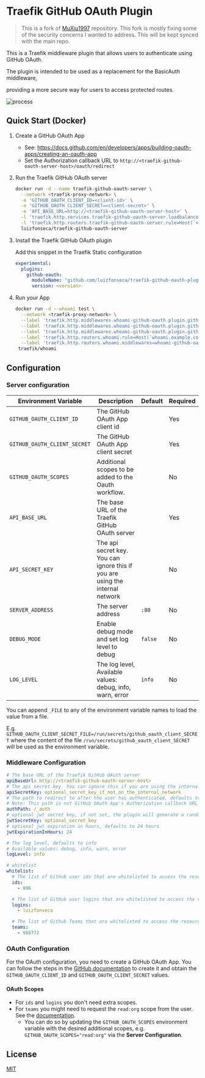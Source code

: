 # Traefik GitHub OAuth Plugin

> This is a fork of [MuXiu1997](https://github.com/MuXiu1997/traefik-github-oauth-plugin) repository. This fork is mostly fixing some of the security concerns I wanted to address. This will be kept synced with the main repo.

This is a Traefik middleware plugin that allows users to authenticate using GitHub OAuth.

The plugin is intended to be used as a replacement for the BasicAuth middleware,

providing a more secure way for users to access protected routes.

![process](https://user-images.githubusercontent.com/49554020/216764214-4097f8da-33d2-49ef-9f12-0194d671bd92.svg)

## Quick Start (Docker)

1. Create a GitHub OAuth App

   - See: https://docs.github.com/en/developers/apps/building-oauth-apps/creating-an-oauth-app
   - Set the Authorization callback URL to `http://<traefik-github-oauth-server-host>/oauth/redirect`

2. Run the Traefik GitHub OAuth server

   ```sh
   docker run -d --name traefik-github-oauth-server \
     --network <traefik-proxy-network> \
     -e 'GITHUB_OAUTH_CLIENT_ID=<client-id>' \
     -e 'GITHUB_OAUTH_CLIENT_SECRET=<client-secret>' \
     -e 'API_BASE_URL=http://<traefik-github-oauth-server-host>' \
     -l 'traefik.http.services.traefik-github-oauth-server.loadbalancer.server.port=80' \
     -l 'traefik.http.routers.traefik-github-oauth-server.rule=Host(`<traefik-github-oauth-server-host>`)' \
     luizfonseca/traefik-github-oauth-server
   ```

3. Install the Traefik GitHub OAuth plugin

    Add this snippet in the Traefik Static configuration

   ```yaml
   experimental:
     plugins:
       github-oauth:
         moduleName: "github.com/luizfonseca/traefik-github-oauth-plugin"
         version: <version>
   ```

4. Run your App

   ```sh
   docker run -d --whoami test \
     --network <traefik-proxy-network> \
     --label 'traefik.http.middlewares.whoami-github-oauth.plugin.github-oauth.apiBaseUrl=http://traefik-github-oauth-server' \
     --label 'traefik.http.middlewares.whoami-github-oauth.plugin.github-oauth.whitelist.logins[0]=luizfonseca' \
     --label 'traefik.http.middlewares.whoami-github-oauth.plugin.github-oauth.whitelist.teams[0]=827726' \
     --label 'traefik.http.routers.whoami.rule=Host(`whoami.example.com`)' \
     --label 'traefik.http.routers.whoami.middlewares=whoami-github-oauth' \
    traefik/whoami
   ```

## Configuration

### Server configuration

| Environment Variable         | Description                                                                   | Default | Required |
|------------------------------|-------------------------------------------------------------------------------|---------|----------|
| `GITHUB_OAUTH_CLIENT_ID`     | The GitHub OAuth App client id                                                |         | Yes      |
| `GITHUB_OAUTH_CLIENT_SECRET` | The GitHub OAuth App client secret                                            |         | Yes      |
| `GITHUB_OAUTH_SCOPES`        | Additional scopes to be added to the Oauth workflow.                          |         | No       |
| `API_BASE_URL`               | The base URL of the Traefik GitHub OAuth server                               |         | Yes      |
| `API_SECRET_KEY`             | The api secret key. You can ignore this if you are using the internal network |         | No       |
| `SERVER_ADDRESS`             | The server address                                                            | `:80`   | No       |
| `DEBUG_MODE`                 | Enable debug mode and set log level to debug                                  | `false` | No       |
| `LOG_LEVEL`                  | The log level, Available values: debug, info, warn, error                     | `info`  | No       |
You can append `_FILE` to any of the environment variable names to load the value from a file.

E.g. `GITHUB_OAUTH_CLIENT_SECRET_FILE=/run/secrets/github_oauth_client_SECRET` where the content of the file `/run/secrets/github_oauth_client_SECRET` will be used as the environment variable.

### Middleware Configuration

```yaml
# The base URL of the Traefik GitHub OAuth server
apiBaseUrl: http://<traefik-github-oauth-server-host>
# The api secret key. You can ignore this if you are using the internal network
apiSecretKey: optional_secret_key_if_not_on_the_internal_network
# The path to redirect to after the user has authenticated, defaults to /_auth
# Note: This path is not GitHub OAuth App's Authorization callback URL
authPath: /_auth
# optional jwt secret key, if not set, the plugin will generate a random key
jwtSecretKey: optional_secret_key
# optional jwt expiration in hours, defaults to 24 hours
jwtExpirationInHours: 24

# The log level, defaults to info
# Available values: debug, info, warn, error
logLevel: info

# whitelist
whitelist:
  # The list of GitHub user ids that are whitelisted to access the resources
  ids:
    - 996

  # The list of GitHub user logins that are whitelisted to access the resources
  logins:
    - luizfonseca

  # The list of Github Teams that are whitelisted to access the resources
  teams:
    - 988772
```

### OAuth Configuration

For the OAuth configuration, you need to create a GitHub OAuth App.
You can follow the steps in the [GitHub documentation](https://docs.github.com/en/developers/apps/building-oauth-apps/creating-an-oauth-app) to create it and obtain the `GITHUB_OAUTH_CLIENT_ID` and `GITHUB_OAUTH_CLIENT_SECRET` values.

#### OAuth Scopes
- For `ids` and `logins` you don't need extra scopes.
- For `teams` you might need to request the `read:org` scope from the user. See the [documentation](https://docs.github.com/en/rest/teams/teams?apiVersion=2022-11-28#list-teams-for-the-authenticated-user).
    - You can do so by updating the `GITHUB_OAUTH_SCOPES` environment variable with the desired additional scopes, e.g. `GITHUB_OAUTH_SCOPES="read:org"` via the **Server Configuration**.


## License

[MIT](./LICENSE)
